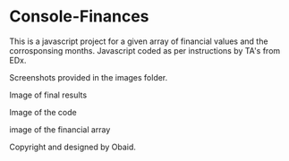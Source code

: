 # Console-Finances

This is a javascript project for a given array of financial values and the corrosponsing months. 
Javascript coded as per instructions by TA's from EDx.



Screenshots provided in the images folder.

Image of final results

Image of the code

image of the financial array

Copyright and designed by Obaid.